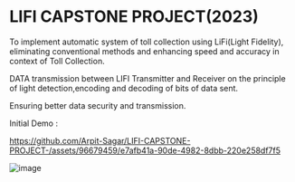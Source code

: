# LIFI CAPSTONE PROJECT(2023)

To implement automatic system of toll collection using LiFi(Light Fidelity), eliminating conventional methods and enhancing speed and accuracy in context of Toll Collection.

DATA transmission between LIFI Transmitter and Receiver on the principle of light detection,encoding and decoding of bits of data sent.

Ensuring better data security and transmission.

Initial Demo :


https://github.com/Arpit-Sagar/LIFI-CAPSTONE-PROJECT-/assets/96679459/e7afb41a-90de-4982-8dbb-220e258df7f5



![image](https://github.com/Arpit-Sagar/LIFI-CAPSTONE-PROJECT-/assets/96679459/9feb80d5-31fc-4d2c-9c26-ae5b4560a7a4)

